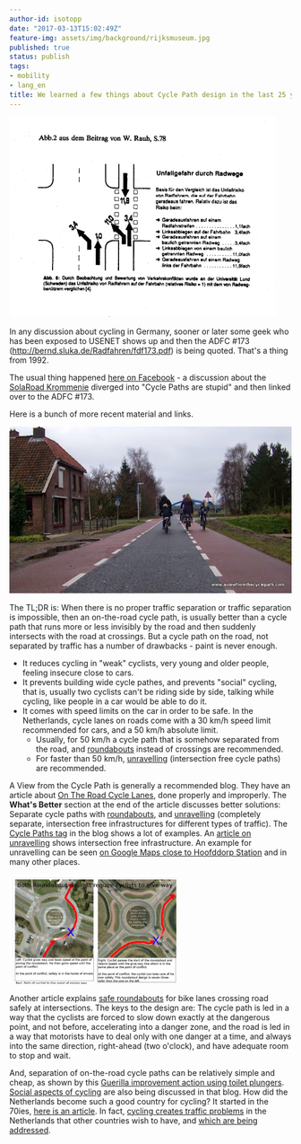 ```yaml
---
author-id: isotopp
date: "2017-03-13T15:02:49Z"
feature-img: assets/img/background/rijksmuseum.jpg
published: true
status: publish
tags:
- mobility
- lang_en
title: We learned a few things about Cycle Path design in the last 25 years
---
```

![](/uploads/2017/03/Screen-Shot-2017-03-13-at-14.37.54.png)

In any discussion about cycling in Germany, sooner or later some geek who
has been exposed to USENET shows up and then the ADFC #173
(http://bernd.sluka.de/Radfahren/fdf173.pdf) is being quoted. That's a thing
from 1992.

The usual thing happened [here on Facebook](https://www.facebook.com/konni.scheller/posts/601278760077183) - a
discussion about the [SolaRoad Krommenie](http://www.solaroad.nl/) diverged
into "Cycle Paths are stupid" and then linked over to the ADFC #173. 

Here is a bunch of more recent material and links.

![](/uploads/2017/03/side-by-side-cycling.jpg)

The TL;DR is: When there is no proper traffic separation or traffic
separation is impossible, then an on-the-road cycle path, is usually better
than a cycle path that runs more or less invisibly by the road and then
suddenly intersects with the road at crossings. But a cycle path on the
road, not separated by traffic has a number of drawbacks - paint is never
enough.

- It reduces cycling in "weak" cyclists, very young and older people,
  feeling insecure close to cars.
- It prevents building wide cycle pathes, and prevents "social" cycling, that is,
  usually two cyclists can't be riding side by side, talking while cycling,
  like people in a car would be able to do it.
- It comes with speed limits on the car in order to be safe. In the
  Netherlands, cycle lanes on roads come with a 30 km/h speed limit
  recommended for cars, and a 50 km/h absolute limit.
  - Usually, for 50 km/h a cycle path that is somehow separated from the
    road, and
    [roundabouts](http://www.aviewfromthecyclepath.com/2014/05/the-best-roundabout-design-for-cyclists.html)
    instead of crossings are recommended.
  - For faster than 50 km/h,
    [unravelling](http://www.aviewfromthecyclepath.com/2012/04/100-segregation-of-bikes-and-cars.html)
    (intersection free cycle paths) are recommended.

A View from the Cycle Path is generally a recommended blog. They have an
article about [On The Road Cycle Lanes](http://www.aviewfromthecyclepath.com/2014/04/on-road-cycle-lanes-good-bad-and-ugly.html),
done properly and improperly. The **What's Better** section at the end of
the article discusses better solutions: Separate cycle paths with
[roundabouts](http://www.aviewfromthecyclepath.com/2014/05/the-best-roundabout-design-for-cyclists.html),
and
[unravelling](http://www.aviewfromthecyclepath.com/2012/04/100-segregation-of-bikes-and-cars.html)
(completely separate, intersection free infrastructures for different types of traffic). The 
[Cycle Paths tag](http://www.aviewfromthecyclepath.com/search/label/cycle%20paths) in the
blog shows a lot of examples. An 
[article on unravelling](http://www.aviewfromthecyclepath.com/2012/04/100-segregation-of-bikes-and-cars.html)
shows intersection free infrastructure. An example for unravelling can be
seen 
[on Google Maps close to Hoofddorp Station](https://www.google.nl/maps/dir/Graan+voor+Visch+14402,+Hoofddorp/Hoofddorp,+Station,+2132+HA+Hoofddorp/@52.2929719,4.6950909,210m/data=!3m1!1e3!4m13!4m12!1m5!1m1!1s0x47c5e7a6b423096d:0xc6352d61ad3008ff!2m2!1d4.6914988!2d52.2952505!1m5!1m1!1s0x47c5e70a44c2d41f:0x34a4aa65b173485d!2m2!1d4.6985328!2d52.2927456?hl=en)
and in many other places.

![](/uploads/2017/03/Screen-Shot-2017-03-13-at-15.00.44-300x195.png)

Another article explains 
[safe roundabouts](http://www.aviewfromthecyclepath.com/2014/05/the-best-roundabout-design-for-cyclists.html)
for bike lanes crossing road safely at intersections. The keys to the design
are: The cycle path is led in a way that the cyclists are forced to slow
down exactly at the dangerous point, and not before, accelerating into a
danger zone, and the road is led in a way that motorists have to deal only
with one danger at a time, and always into the same direction, right-ahead
(two o'clock), and have adequate room to stop and wait. 

And, separation of on-the-road cycle paths can be relatively simple and
cheap, as shown by this
[Guerilla improvement action using toilet plungers](http://road.cc/content/news/218361-toilet-plungers-are-being-used-create-guerrilla-bike-lanes-and-highlight-crap).
[Social aspects of cycling](http://www.aviewfromthecyclepath.com/2016/08/mass-cycling-requires-sociable-side-by.html)
are also being discussed in that blog. How did the Netherlands become such a
good country for cycling? It started in the 70ies, 
[here is an article](https://www.theguardian.com/cities/2015/may/05/amsterdam-bicycle-capital-world-transport-cycling-kindermoord).
In fact, 
[cycling creates traffic problems](http://www.citylab.com/commute/2016/01/the-dutch-love-cycling-so-much-that-their-bike-lanes-cant-cope/423492/)
in the Netherlands that other countries wish to have, and 
[which are being addressed](https://bicycledutch.wordpress.com/2016/01/26/crowded-cycleways-lead-to-new-urban-design-approach/).
